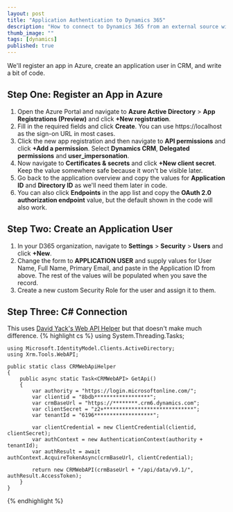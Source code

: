 ```yaml
---
layout: post
title: "Application Authentication to Dynamics 365"
description: "How to connect to Dynamics 365 from an external source without using a username and password."
thumb_image: ""
tags: [dynamics]
published: true
---
```

We'll register an app in Azure, create an application user in CRM, and write a bit of code.

## Step One: Register an App in Azure
1. Open the Azure Portal and navigate to **Azure Active Directory** > **App Registrations (Preview)** and click **+New registration**.
2. Fill in the required fields and click **Create**. You can use https://localhost as the sign-on URL in most cases.
3. Click the new app registration and then navigate to **API permissions** and click **+Add a permission**. Select **Dynamics CRM**, **Delegated permissions** and **user_impersonation**.
4. Now navigate to **Certificates & secrets** and click **+New client secret**. Keep the value somewhere safe because it won't be visible later.
5. Go back to the application overview and copy the values for **Application ID** and **Directory ID** as we'll need them later in code.
6. You can also click **Endpoints** in the app list and copy the **OAuth 2.0 authorization endpoint** value, but the default shown in the code will also work.

## Step Two: Create an Application User
1. In your D365 organization, navigate to **Settings** > **Security** > **Users** and click **+New**.
2. Change the form to **APPLICATION USER** and supply values for User Name, Full Name, Primary Email, and paste in the Application ID from above. The rest of the values will be populated when you save the record.
3. Create a new custom Security Role for the user and assign it to them.

## Step Three: C# Connection
This uses [David Yack's Web API Helper](https://github.com/davidyack/Xrm.Tools.CRMWebAPI) but that doesn't make much difference.
{% highlight cs %}
using System.Threading.Tasks;

    using Microsoft.IdentityModel.Clients.ActiveDirectory;
    using Xrm.Tools.WebAPI;

    public static class CRMWebApiHelper
    {
        public async static Task<CRMWebAPI> GetApi()
        {
            var authority = "https://login.microsoftonline.com/";
            var clientid = "8bdb******************";
            var crmBaseUrl = "https://********.crm6.dynamics.com";
            var clientSecret = "z2+*****************************";
            var tenantId = "6196*******************";

            var clientCredential = new ClientCredential(clientid, clientSecret);
            var authContext = new AuthenticationContext(authority + tenantId);
            var authResult = await authContext.AcquireTokenAsync(crmBaseUrl, clientCredential);

            return new CRMWebAPI(crmBaseUrl + "/api/data/v9.1/", authResult.AccessToken);
        }
    }
{% endhighlight %}
